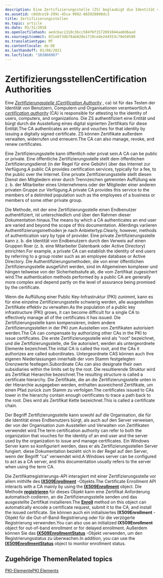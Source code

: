 ```yaml
---
description: Eine Zertifizierungsstelle (ZS) beglaubigt die Identität von Benutzern, Computern und Unternehmen.
ms.assetid: c8ddce19-299c-45ca-9992-865928098dc3
title: Zertifizierungsstellen
ms.topic: article
ms.date: 05/31/2018
ms.openlocfilehash: aedcbac1310c3bcc584f6f1572091044ae0d6aad
ms.sourcegitcommit: 831e8f3db78ab820e1710cede244553c70e50500
ms.translationtype: MT
ms.contentlocale: de-DE
ms.lasthandoff: 01/08/2021
ms.locfileid: "103866987"
---
```

# <a name="certification-authorities"></a><span data-ttu-id="732be-103">Zertifizierungsstellen</span><span class="sxs-lookup"><span data-stu-id="732be-103">Certification Authorities</span></span>

<span data-ttu-id="732be-104">Eine [*Zertifizierungsstelle (Certification Authority*](/windows/desktop/SecGloss/c-gly) , ca) ist für das Testen der Identität von Benutzern, Computern und Organisationen verantwortlich.</span><span class="sxs-lookup"><span data-stu-id="732be-104">A [*certification authority*](/windows/desktop/SecGloss/c-gly) (CA) is responsible for attesting to the identity of users, computers, and organizations.</span></span> <span data-ttu-id="732be-105">Die ZS authentifiziert eine Entität und bürgt durch die Ausstellung eines digital signierten Zertifikats für diese Entität.</span><span class="sxs-lookup"><span data-stu-id="732be-105">The CA authenticates an entity and vouches for that identity by issuing a digitally signed certificate.</span></span> <span data-ttu-id="732be-106">ZS können Zertifikate außerdem verwalten, widerrufen und erneuern.</span><span class="sxs-lookup"><span data-stu-id="732be-106">The CA can also manage, revoke, and renew certificates.</span></span>

<span data-ttu-id="732be-107">Eine Zertifizierungsstelle kann öffentlich oder privat sein.</span><span class="sxs-lookup"><span data-stu-id="732be-107">A CA can be public or private.</span></span> <span data-ttu-id="732be-108">Eine öffentliche Zertifizierungsstelle stellt dem öffentlichen Zertifizierungsdienst (in der Regel für eine Gebühr) über das Internet zur Verfügung.</span><span class="sxs-lookup"><span data-stu-id="732be-108">A public CA provides certification services, typically for a fee, to the public over the Internet.</span></span> <span data-ttu-id="732be-109">Eine private Zertifizierungsstelle stellt diesen Dienst den Mitgliedern einer durch Trennzeichen getrennten Auffüllung wie z. b. der Mitarbeiter eines Unternehmens oder der Mitglieder einer anderen privaten Gruppe zur Verfügung.</span><span class="sxs-lookup"><span data-stu-id="732be-109">A private CA provides this service to the members of a delimited population such as the employees of a business or members of some other private group.</span></span>

<span data-ttu-id="732be-110">Die Methode, mit der eine Zertifizierungsstelle einen Endbenutzer authentifiziert, ist unterschiedlich und über den Rahmen dieser Dokumentation hinaus.</span><span class="sxs-lookup"><span data-stu-id="732be-110">The means by which a CA authenticates an end user are varied and beyond the scope of this documentation.</span></span> <span data-ttu-id="732be-111">Allerdings variieren Authentifizierungsmethoden je nach Anbietertyp.</span><span class="sxs-lookup"><span data-stu-id="732be-111">Clearly, however, methods of authentication vary by type of provider.</span></span> <span data-ttu-id="732be-112">Eine private Zertifizierungsstelle kann z. b. die Identität von Endbenutzern durch den Verweis auf einen Gruppen Roer (z. b. eine Mitarbeiter Datenbank oder Active Directory) einrichten.</span><span class="sxs-lookup"><span data-stu-id="732be-112">For example, a private CA can establish the identity of end users by referring to a group roster such as an employee database or Active Directory.</span></span> <span data-ttu-id="732be-113">Die Authentifizierungsmethoden, die von einer öffentlichen Zertifizierungsstelle ausgeführt werden, sind im Allgemeinen komplexer und hängen teilweise von der Sicherheitsstufe ab, die vom Zertifikat zugesichert wird.</span><span class="sxs-lookup"><span data-stu-id="732be-113">The authentication methods performed by a public CA are generally more complex and depend partly on the level of assurance being promised by the certificate.</span></span>

<span data-ttu-id="732be-114">Wenn die Auffüllung einer Public Key-Infrastruktur (PKI) zunimmt, kann es für eine einzelne Zertifizierungsstelle schwierig werden, alle ausgestellten Zertifikate effektiv zu verwalten.</span><span class="sxs-lookup"><span data-stu-id="732be-114">As the population of a public key infrastructure (PKI) grows, it can become difficult for a single CA to effectively manage all of the certificates it has issued.</span></span> <span data-ttu-id="732be-115">Die Zertifizierungsstelle kann kompensieren, indem andere Zertifizierungsstellen in der PKI zum Ausstellen von Zertifikaten autorisiert werden.</span><span class="sxs-lookup"><span data-stu-id="732be-115">The CA can compensate by authorizing other CAs in the PKI to issue certificates.</span></span> <span data-ttu-id="732be-116">Die erste Zertifizierungsstelle wird als "root" bezeichnet, und die Zertifizierungsstelle, die Sie autorisiert, werden als untergeordnete Elemente bezeichnet.</span><span class="sxs-lookup"><span data-stu-id="732be-116">The initial CA is called the root, and the CAs it authorizes are called subordinates.</span></span> <span data-ttu-id="732be-117">Untergeordnete CAS können auch Ihre eigenen Niederlassungen innerhalb der vom Stamm festgelegten Grenzwerte festlegen.</span><span class="sxs-lookup"><span data-stu-id="732be-117">Subordinate CAs can also designate their own subsidiaries within the limits set by the root.</span></span> <span data-ttu-id="732be-118">Die resultierende Struktur wird als Zertifikat Hierarchie bezeichnet.</span><span class="sxs-lookup"><span data-stu-id="732be-118">The resulting structure is called a certificate hierarchy.</span></span> <span data-ttu-id="732be-119">Die Zertifikate, die an die Zertifizierungsstelle unten in der Hierarchie ausgegeben werden, enthalten ausreichend Zertifikate, um einen Pfad zurück zum Stamm zu verfolgen.</span><span class="sxs-lookup"><span data-stu-id="732be-119">The certificates issued to CAs lower in the hierarchy contain enough certificates to trace a path back to the root.</span></span> <span data-ttu-id="732be-120">Dies wird als Zertifikat Kette bezeichnet.</span><span class="sxs-lookup"><span data-stu-id="732be-120">This is called a certificate chain.</span></span>

<span data-ttu-id="732be-121">Der Begriff Zertifizierungsstelle kann sowohl auf die Organisation, die für die Identität eines Endbenutzers bürgt, als auch auf den Server verweisen, der von der Organisation zum Ausstellen und Verwalten von Zertifikaten verwendet wird.</span><span class="sxs-lookup"><span data-stu-id="732be-121">The term certification authority can refer to both the organization that vouches for the identity of an end user and the server used by the organization to issue and manage certificates.</span></span> <span data-ttu-id="732be-122">Ein Windows Server kann so konfiguriert werden, dass er als Zertifizierungsstellen Server fungiert. diese Dokumentation bezieht sich in der Regel auf den Server, wenn der Begriff "ca" verwendet wird.</span><span class="sxs-lookup"><span data-stu-id="732be-122">A Windows server can be configured to act as a CA server, and this documentation usually refers to the server when using the term CA.</span></span>

<span data-ttu-id="732be-123">Die Zertifikatregistrierungs-API interagiert mit einer Zertifizierungsstelle vor allem mithilfe des [**IX509Enrollment**](/windows/desktop/api/CertEnroll/nn-certenroll-ix509enrollment) -Objekts.</span><span class="sxs-lookup"><span data-stu-id="732be-123">The Certificate Enrollment API interacts with a CA mainly by using the [**IX509Enrollment**](/windows/desktop/api/CertEnroll/nn-certenroll-ix509enrollment) object.</span></span> <span data-ttu-id="732be-124">Die Methode [**registrieren**](/windows/desktop/api/CertEnroll/nf-certenroll-ix509enrollment-enroll) für dieses Objekt kann eine Zertifikat Anforderung automatisch codieren, an die Zertifizierungsstelle senden und das ausgestellte Zertifikat installieren.</span><span class="sxs-lookup"><span data-stu-id="732be-124">The [**Enroll**](/windows/desktop/api/CertEnroll/nf-certenroll-ix509enrollment-enroll) method on this object can automatically encode a certificate request, submit it to the CA, and install the issued certificate.</span></span> <span data-ttu-id="732be-125">Sie können auch ein initialisiertes **IX509Enrollment** -Objekt für die Out-of-Band-Registrierung oder für die verzögerte Registrierung verwenden.</span><span class="sxs-lookup"><span data-stu-id="732be-125">You can also use an initialized **IX509Enrollment** object for out-of-band enrollment or for delayed enrollment.</span></span> <span data-ttu-id="732be-126">Außerdem können Sie das [**IX509EnrollmentStatus**](/windows/desktop/api/CertEnroll/nn-certenroll-ix509enrollmentstatus) -Objekt verwenden, um den Registrierungsstatus zu überwachen.</span><span class="sxs-lookup"><span data-stu-id="732be-126">In addition, you can use the [**IX509EnrollmentStatus**](/windows/desktop/api/CertEnroll/nn-certenroll-ix509enrollmentstatus) object to monitor enrollment status.</span></span>

## <a name="related-topics"></a><span data-ttu-id="732be-127">Zugehörige Themen</span><span class="sxs-lookup"><span data-stu-id="732be-127">Related topics</span></span>

<dl> <dt>

[<span data-ttu-id="732be-128">PKI-Elemente</span><span class="sxs-lookup"><span data-stu-id="732be-128">PKI Elements</span></span>](about-pki-components.md)
</dt> </dl>

 

 

